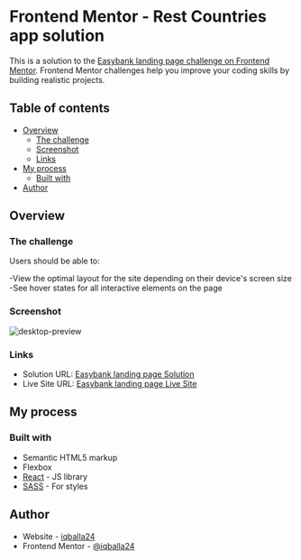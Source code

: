 # Frontend Mentor - Rest Countries app solution

This is a solution to the [Easybank landing page challenge on Frontend Mentor](https://www.frontendmentor.io/challenges/easybank-landing-page-WaUhkoDN). Frontend Mentor challenges help you improve your coding skills by building realistic projects.

## Table of contents

- [Overview](#overview)
  - [The challenge](#the-challenge)
  - [Screenshot](#screenshot)
  - [Links](#links)
- [My process](#my-process)
  - [Built with](#built-with)
- [Author](#author)

## Overview

### The challenge

Users should be able to:

-View the optimal layout for the site depending on their device's screen size
-See hover states for all interactive elements on the page

### Screenshot
![desktop-preview](https://user-images.githubusercontent.com/57162533/202901645-4f3c7e5d-29b1-4fed-a022-00f75e2789be.jpg)


### Links

- Solution URL: [Easybank landing page Solution](https://www.frontendmentor.io/solutions/responsive-easybank-landing-page-using-css-flexbox-and-sass-JuNfuD_Psg)
- Live Site URL: [Easybank landing page Live Site](https://easy-bank-landing-page-roan.vercel.app/)

## My process

### Built with

- Semantic HTML5 markup
- Flexbox
- [React](https://reactjs.org/) - JS library
- [SASS](https://sass-lang.com/) - For styles

## Author

- Website - [iqballa24](https://github.com/iqballa24)
- Frontend Mentor - [@iqballa24](https://www.frontendmentor.io/profile/iqballa24)
